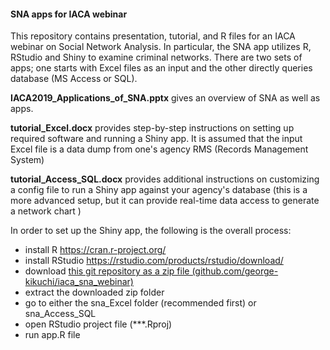#### SNA apps for IACA webinar

This repository contains presentation, tutorial, and R files for an IACA webinar on Social Network Analysis.  In particular, the SNA app utilizes R, RStudio and Shiny to examine criminal networks.  There are two sets of apps; one starts with Excel files as an input and the other directly queries database (MS Access or SQL).


**IACA2019_Applications_of_SNA.pptx** gives an overview of SNA as well as apps.

**tutorial_Excel.docx** provides step-by-step instructions on setting up required software and running a Shiny app.  It is assumed that the input Excel file is a data dump from one's agency RMS (Records Management System)

**tutorial_Access_SQL.docx** provides additional instructions on customizing a config file to run a Shiny app against your agency's database (this is a more advanced setup, but it can provide real-time data access to generate a network chart )


In order to set up the Shiny app, the following is the overall process:

 * install R <https://cran.r-project.org/>
 * install RStudio <https://rstudio.com/products/rstudio/download/>
 * download [this git repository as a zip file (github.com/george-kikuchi/iaca_sna_webinar)](https://github.com/george-kikuchi/iaca_sna_webinar/archive/master.zip)
 * extract the downloaded zip folder
 * go to either the sna_Excel folder (recommended first) or sna_Access_SQL
 * open RStudio project file (***.Rproj)
 * run app.R file
 
 
 